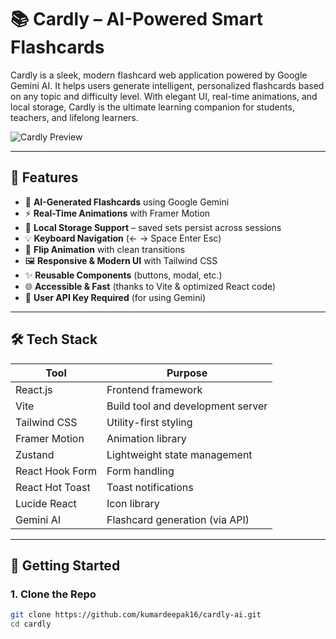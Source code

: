 # 📚 Cardly – AI-Powered Smart Flashcards

Cardly is a sleek, modern flashcard web application powered by Google Gemini AI. It helps users generate intelligent, personalized flashcards based on any topic and difficulty level. With elegant UI, real-time animations, and local storage, Cardly is the ultimate learning companion for students, teachers, and lifelong learners.

![Cardly Preview](./screenshot.png) <!-- Replace with your actual preview image path -->

---

## 🚀 Features

- 🔮 **AI-Generated Flashcards** using Google Gemini
- ⚡ **Real-Time Animations** with Framer Motion
- 💾 **Local Storage Support** – saved sets persist across sessions
- 💡 **Keyboard Navigation** (← → Space Enter Esc)
- 🧠 **Flip Animation** with clean transitions
- 🖼️ **Responsive & Modern UI** with Tailwind CSS
- ✨ **Reusable Components** (buttons, modal, etc.)
- 🌐 **Accessible & Fast** (thanks to Vite & optimized React code)
- 🔐 **User API Key Required** (for using Gemini)

---

## 🛠 Tech Stack

| Tool              | Purpose                            |
|------------------|------------------------------------|
| React.js          | Frontend framework                 |
| Vite              | Build tool and development server  |
| Tailwind CSS      | Utility-first styling              |
| Framer Motion     | Animation library                  |
| Zustand           | Lightweight state management       |
| React Hook Form   | Form handling                      |
| React Hot Toast   | Toast notifications                |
| Lucide React      | Icon library                       |
| Gemini AI         | Flashcard generation (via API)     |

---

## 🧪 Getting Started

### 1. Clone the Repo

```bash
git clone https://github.com/kumardeepak16/cardly-ai.git
cd cardly
